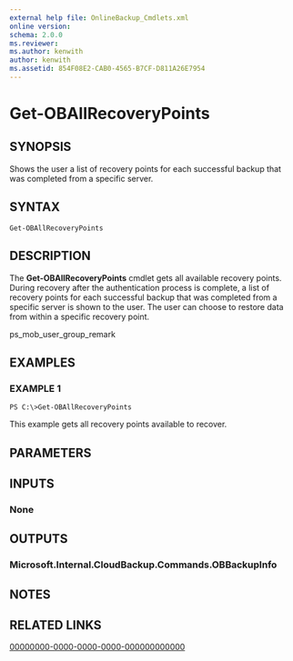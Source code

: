 ```yaml
---
external help file: OnlineBackup_Cmdlets.xml
online version: 
schema: 2.0.0
ms.reviewer:
ms.author: kenwith
author: kenwith
ms.assetid: 854F08E2-CAB0-4565-B7CF-D811A26E7954
---
```


# Get-OBAllRecoveryPoints

## SYNOPSIS
Shows the user a list of recovery points for each successful backup that was completed from a specific server.

## SYNTAX

```
Get-OBAllRecoveryPoints
```

## DESCRIPTION
The **Get-OBAllRecoveryPoints** cmdlet gets all available recovery points.
During recovery after the authentication process is complete, a list of recovery points for each successful backup that was completed from a specific server is shown to the user.
The user can choose to restore data from within a specific recovery point.

ps_mob_user_group_remark

## EXAMPLES

### EXAMPLE 1
```
PS C:\>Get-OBAllRecoveryPoints
```

This example gets all recovery points available to recover.

## PARAMETERS

## INPUTS

### None

## OUTPUTS

### Microsoft.Internal.CloudBackup.Commands.OBBackupInfo

## NOTES

## RELATED LINKS

[00000000-0000-0000-0000-000000000000](00000000-0000-0000-0000-000000000000)

